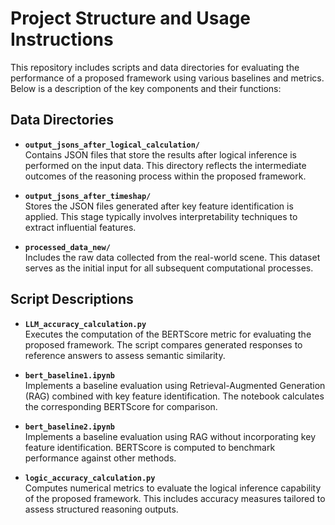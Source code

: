 # Project Structure and Usage Instructions

This repository includes scripts and data directories for evaluating the performance of a proposed framework using various baselines and metrics. Below is a description of the key components and their functions:

## Data Directories

- **`output_jsons_after_logical_calculation/`**  
  Contains JSON files that store the results after logical inference is performed on the input data. This directory reflects the intermediate outcomes of the reasoning process within the proposed framework.

- **`output_jsons_after_timeshap/`**  
  Stores the JSON files generated after key feature identification is applied. This stage typically involves interpretability techniques to extract influential features.

- **`processed_data_new/`**  
  Includes the raw data collected from the real-world scene. This dataset serves as the initial input for all subsequent computational processes.

## Script Descriptions

- **`LLM_accuracy_calculation.py`**  
  Executes the computation of the BERTScore metric for evaluating the proposed framework. The script compares generated responses to reference answers to assess semantic similarity.

- **`bert_baseline1.ipynb`**  
  Implements a baseline evaluation using Retrieval-Augmented Generation (RAG) combined with key feature identification. The notebook calculates the corresponding BERTScore for comparison.

- **`bert_baseline2.ipynb`**  
  Implements a baseline evaluation using RAG without incorporating key feature identification. BERTScore is computed to benchmark performance against other methods.

- **`logic_accuracy_calculation.py`**  
  Computes numerical metrics to evaluate the logical inference capability of the proposed framework. This includes accuracy measures tailored to assess structured reasoning outputs.
